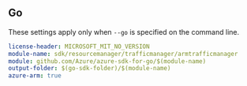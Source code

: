 ## Go

These settings apply only when `--go` is specified on the command line.

``` yaml $(go) && $(track2)
license-header: MICROSOFT_MIT_NO_VERSION
module-name: sdk/resourcemanager/trafficmanager/armtrafficmanager
module: github.com/Azure/azure-sdk-for-go/$(module-name)
output-folder: $(go-sdk-folder)/$(module-name)
azure-arm: true
```
